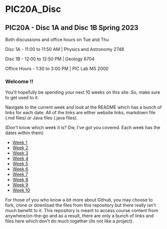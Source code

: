 # PIC20A_Disc

## PIC20A - Disc 1A and Disc 1B Spring 2023

Both discussions and office hours on Tue and Thu

Disc 1A - 11:00 to 11:50 AM | Physics and Astronomy 2748

Disc 1B - 12:00 to 12:50 PM | Geology 6704

Office Hours - 1:30 to 3:00 PM | PIC Lab MS 2000

### Welcome !!

You'll hopefully be spending your next 10 weeks on this site. So, make sure to get used to it.

Navigate to the current week and look at the README which has a bunch of links for each date. All of the links are either website links, markdown file (.md files) or Java files (.java files).

(Don't know which week it is? Dw, I've got you covered. Each week has the dates within them)
- [Week 1](Week_1)
- [Week 2](Week_2)
- [Week 3](Week_3)
- [Week 4](Week_4)
- [Week 5](Week_5)
- [Week 6](Week_6)
- [Week 7](Week_7)
- [Week 8](Week_8)
- [Week 9](Week_9)
- [Week 10](Week_10)

For those of you who know a bit more about Github, you may choose to fork, clone or download the files from this repository but there really isn't much benefit to it. This repository is meant to access course content from anywhere/on-the-go and as a result, there are only a bunch of links and files here which don't do much together (its not like a project).

